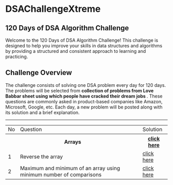 # DSAChallengeXtreme
## 120 Days of DSA Algorithm Challenge

Welcome to the 120 Days of DSA Algorithm Challenge! This challenge is designed to help you improve your skills in data structures and algorithms by providing a structured and consistent approach to learning and practicing.

## Challenge Overview

The challenge consists of solving one DSA problem every day for 120 days. The problems will be selected from <strong> collection of problems from Love Babbar sheet using which people have cracked their dream jobs </strong>. These questions are commonly asked in product-based companies like Amazon, Microsoft, Google, etc. Each day, a new problem will be posted along with its solution and a brief explanation.
<hr>
<table>

<tr>
<td> No </td>
<td> Question </td>
<td> Solution</td>
</tr>
<tr>
<th colspan = 2>Arrays</th>
<th> <a href="https://github.com/VinayakVispute/DSAChallengeXtreme/tree/main/Arrays"> click here </a> </th>
  </tr>

<tr>
<td> 1 </td>
<td>Reverse the array </td>
<td> <a href="https://github.com/VinayakVispute/DSAChallengeXtreme/blob/main/Arrays/reverseTheArray.cpp"> click here </a>  </td>
</tr>
<tr>
<td> 2 </td>
<td>Maximum and minimum of an array using minimum number of comparisons</td>
<td> <a href="https://github.com/VinayakVispute/DSAChallengeXtreme/blob/main/Arrays/sumOfMaxAndMin.cpp"> click here </a>  </td>
</tr>

</table>
